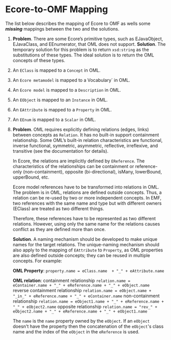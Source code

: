 # Ecore-to-OMF Mapping

The list below describes the mapping of Ecore to OMF as wells some ***missing*** mappings between the two and  the solutions. 

1. **Problem**. There are some Ecore’s primitive types, such as EJavaObject, EJavaClass, and EEnumerator, that OML does not support.
   **Solution**. The temporary solution for this problem is to return `xsd:string` as the substitutions of these types. The ideal solution is to return the OML concepts of these types.

2. An `EClass` is mapped to a `Concept` in OML.    

3. An `Ecore metamodel` is mapped to a Vocabulary` in OML.

4. An `Ecore model` is mapped to a `Description` in OML.

5. An `EObject` is mapped to an `Instance` in OML.

6. An `EAttribute` is mapped to a `Property` in OML.

7. An `EEnum` is mapped to a `Scalar` in OML.

8. **Problem**. OML requires explicitly defining relations (edges, links) between concepts as `Relation`. It has no built-in support containment relationship. Some OML’s built-in relation characteristics are functional, inverse functional, symmetric, asymmetric, reflective, irreflexive, and transitive (see the documentation for details). 
   
   In Ecore, the relations are implicitly defined by `EReference`. The characteristics of the relationships can be containment or reference-only (non-containment), opposite (bi-directional), isMany, lowerBound, upperBound, etc.
   
   Ecore model references have to be transformed into relations in OML. The problem is in OML, relations are defined outside concepts. Thus, a relation can be re-used by two or more independent concepts. In EMF, two references with the same name and type but with different owners (EClass) are treated as two different things.
   
   Therefore, these references have to be represented as two different relations. However, using only the same name for the relations causes conflict as they are defined more than once.
   
   **Solution**. A naming mechanism should be developed to make unique names for the target relations. The unique-naming mechanism should also apply to the mapping of `EAttribute` to  `Property`,  as OML properties are also defined outside concepts; they can be reused in multiple concepts. For example:
   
   **OML Property**:
   `property.name = eClass.name  + "_" + eAttribute.name`
   
   **OML relation**:
   containment relationship
   `relation.name = eContainer.name + "_" + eReference.name + "_" + eObject.name`
   reverse containment relationship
   `relation.name = eObject.name + "_in_" + eReference.name + "_" + eContainer.name`
   non-containment relationship
   `relation.name = eObject1.name + "_" + eReference.name + "_" + eObject2.name`
   opposite relationship
   `relation.name = "rev_" + eObject2.name + "_" + eReference.name + "_" + eObject1.name`
   
   The `name` is the `name` property owned by the `eObject`. If an `eObject` doesn't have the property then the concatenation of the `eObject`'s class name and the index of the `eObject`  in the `eReference` is used.
